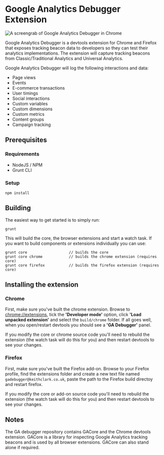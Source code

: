 # Google Analytics Debugger Extension

![A screengrab of Google Analytics Debugger in Chrome](http://keithclark.co.uk/labs/google-analytics-debugger/screengrab.png)

Google Analytics Debugger is a devtools extension for Chrome and Firefox that exposes tracking beacon data to developers so they can test their analytics implementations. The extension will capture tracking beacons from Classic/Traditional Analytics and Universal Analytics.

Google Analytics Debugger will log the following interactions and data:

* Page views
* Events
* E-commerce transactions
* User timings
* Social interactions
* Custom variables
* Custom dimensions
* Custom metrics
* Content groups
* Campaign tracking


## Prerequisites  

### Requirements

* NodeJS / NPM
* Grunt CLI


### Setup

    npm install


## Building

The easiest way to get started is to simply run:

    grunt

This will build the core, the browser extensions and start a watch task. If you want to build components or extensions individually you can use:

    grunt core                   // builds the core
    grunt core chrome            // builds the chrome extension (requires core)
    grunt core firefox           // builds the firefox extension (requires core)


## Installing the extension

### Chrome

First, make sure you've built the chrome extension. Browse to [chrome://extensions](chrome://extensions/), tick the **'Developer mode'** option, click **'Load unpacked extension'** and select the `build/chrome` folder. If all goes well, when you open/restart devtools you should see a **'GA Debugger'** panel.

If you modify the core or chrome source code you'll need to rebuild the extension (the watch task will do this for you) and then restart devtools to see your changes.

### Firefox

First, make sure you've built the Firefox add-on. Browse to your Firefox profile, find the extensions folder and create a new text file named `gadebugger@keithclark.co.uk`, paste the path to the Firefox build directoy and restart firefox.

If you modify the core or add-on source code you'll need to rebuild the extension (the watch task will do this for you) and then restart devtools to see your changes.


## Notes

The GA debugger repository contains GACore and the Chrome devtools extension. GACore is a library for inspecting Google Analytics tracking beacons and is used by all browser extensions. GACore can also stand alone if required.
